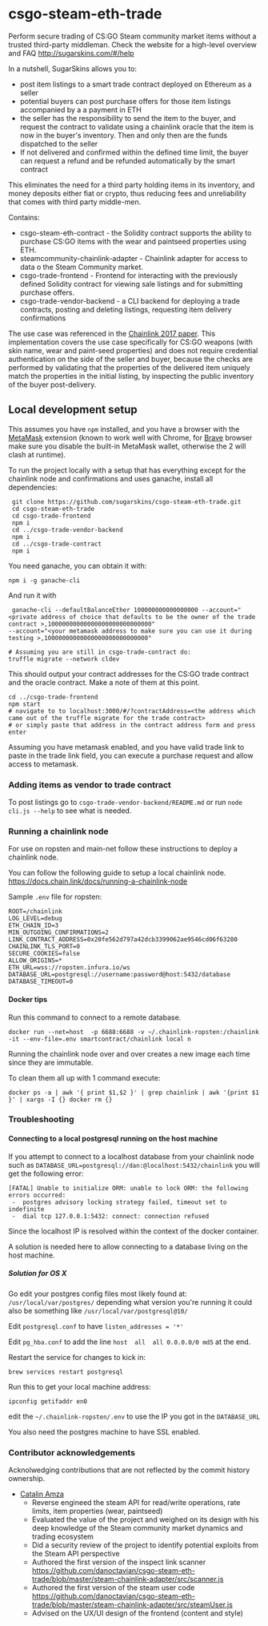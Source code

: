# csgo-steam-eth-trade

Perform secure trading of CS:GO Steam community market items without a trusted third-party middleman. Check the website for a high-level overview and FAQ http://sugarskins.com/#/help

In a nutshell, SugarSkins allows you to:

* post item listings to a smart trade contract deployed on Ethereum as a seller
* potential buyers can post purchase offers for those item listings accompanied by a a payment in ETH
* the seller has the responsibility to send the item to the buyer, and request the contract to validate using a chainlink oracle that the item is now in the buyer's inventory. Then and only then are the funds dispatched to the seller
* If not delivered and confirmed within the defined time limit, the buyer can request a refund and be refunded automatically by the smart contract


This eliminates the need for a third party holding items in its inventory, and money deposits either fiat or crypto, thus reducing fees and unreliability that comes with third party middle-men.

Contains:

* csgo-steam-eth-contract - the Solidity contract supports the ability to purchase CS:GO items with the wear and paintseed properties using ETH.
* steamcommunity-chainlink-adapter - Chainlink adapter for access to data o the Steam Community market.
* csgo-trade-frontend - Frontend for interacting with the previously defined Solidity contract for viewing sale listings and for submitting purchase offers.
* csgo-trade-vendor-backend - a CLI backend for deploying a trade contracts, posting and deleting listings, requesting item delivery confirmations


The use case was referenced in the [Chainlink 2017 paper](https://link.smartcontract.com/whitepaper). This implementation covers the use case specifically for CS:GO weapons (with skin name, wear and paint-seed properties) and does not require credential authentication on the side of the seller and buyer, because the checks are performed by validating that the properties of the delivered item uniquely match the properties in the initial listing, by inspecting the public inventory of the buyer post-delivery.  

## Local development setup

This assumes you have `npm` installed, and you have a browser with the [MetaMask](https://metamask.io/) extension (known to work well with Chrome, for [Brave](https://brave.com/) browser make sure you disable the built-in MetaMask  wallet, otherwise the 2 will clash at runtime).

To run the project locally with a setup that has everything except for the chainlink node and confirmations and uses ganache, install all dependencies:

```
 git clone https://github.com/sugarskins/csgo-steam-eth-trade.git
 cd csgo-steam-eth-trade
 cd csgo-trade-frontend
 npm i
 cd ../csgo-trade-vendor-backend
 npm i
 cd ../csgo-trade-contract
 npm i
```

You need ganache, you can obtain it with:
```
npm i -g ganache-cli
```

And run it with 
```
 ganache-cli --defaultBalanceEther 100000000000000000 --account="<private address of choice that defaults to be the owner of the trade contract >,10000000000000000000000000000"
--account="<your metamask address to make sure you can use it during testing >,10000000000000000000000000000"
```

```
# Assuming you are still in csgo-trade-contract do:
truffle migrate --network cldev
```
This should output your contract addresses for the CS:GO trade contract and the oracle contract. Make a note of them at this point.

```
cd ../csgo-trade-frontend
npm start
# navigate to to localhost:3000/#/?contractAddress=<the address which came out of the truffle migrate for the trade contract>
# or simply paste that address in the contract address form and press enter
```

Assuming you have metamask enabled, and you have valid trade link to paste in the trade link field, you can execute a purchase request and allow access to metamask.

### Adding items as vendor to trade contract

To post listings go to `csgo-trade-vendor-backend/README.md` or run `node cli.js --help` to see what is needed.

### Running a chainlink node

For use on ropsten and main-net follow these instructions to deploy a chainlink node.

You can follow the following guide to setup a local chainlink node.
https://docs.chain.link/docs/running-a-chainlink-node

Sample `.env` file for ropsten:

```
ROOT=/chainlink
LOG_LEVEL=debug
ETH_CHAIN_ID=3
MIN_OUTGOING_CONFIRMATIONS=2
LINK_CONTRACT_ADDRESS=0x20fe562d797a42dcb3399062ae9546cd06f63280
CHAINLINK_TLS_PORT=0
SECURE_COOKIES=false
ALLOW_ORIGINS=*
ETH_URL=wss://ropsten.infura.io/ws
DATABASE_URL=postgresql://username:password@host:5432/database
DATABASE_TIMEOUT=0
```

#### Docker tips

Run this command to connect to a remote database.
```
docker run --net=host  -p 6688:6688 -v ~/.chainlink-ropsten:/chainlink -it --env-file=.env smartcontract/chainlink local n
```

Running the chainlink node over and over creates a new image each time since they are immutable.

To clean them all up with 1 command execute:

```
docker ps -a | awk '{ print $1,$2 }' | grep chainlink | awk '{print $1 }' | xargs -I {} docker rm {}
```

### Troubleshooting
#### Connecting to a local postgresql running on the host machine

If you attempt to connect to a localhost database from your chainlink node such as `DATABASE_URL=postgresql://dan:@localhost:5432/chainlink`  you will get the following error:

```
[FATAL] Unable to initialize ORM: unable to lock ORM: the following errors occurred:
 -  postgres advisory locking strategy failed, timeout set to indefinite
 -  dial tcp 127.0.0.1:5432: connect: connection refused
```

Since the localhost IP is resolved within the context of the docker container.

A solution is needed here to allow connecting to a database living on the host machine.

##### Solution for OS X

Go edit your postgres config files most likely found at: `/usr/local/var/postgres/` depending what version you're running it could also be something like `/usr/local/var/postgresql@10/`

Edit `postgresql.conf` to have `listen_addresses = '*'`

Edit `pg_hba.conf` to add the line `host  all  all 0.0.0.0/0 md5` at the end.

Restart the service for changes to kick in:
```
brew services restart postgresql
```

Run this to get your local machine address:

```
ipconfig getifaddr en0
```

edit the `~/.chainlink-ropsten/.env` to use the IP you got in the `DATABASE_URL`

You also need the postgres machine to have SSL enabled.




### Contributor acknowledgements

Acknolwedging contributions that are not reflected by the commit history ownership.

* [Catalin Amza](https://github.com/CatalinAmza)
	* Reverse engineed  the steam API for read/write operations, rate limits, item properties (wear, paintseed)
	* Evaluated the value of the project and weighed on its design with his deep knowledge of the Steam community market dynamics and trading ecosystem
	* Did a security review of the project to identify potential exploits from the Steam API perspective
	* Authored the first version of the inspect link scanner https://github.com/danoctavian/csgo-steam-eth-trade/blob/master/steam-chainlink-adapter/src/scanner.js
	* Authored the first version of the steam user code https://github.com/danoctavian/csgo-steam-eth-trade/blob/master/steam-chainlink-adapter/src/steamUser.js
	* Advised on the UX/UI design of the frontend (content and style)






